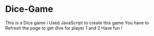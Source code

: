 # Dice-Game
This is a Dice game
i Used JavaScript to create this game 
You have to Refresh the page to get dive for player 1 and 2 Have fun !
